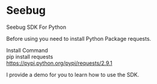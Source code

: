 # Seebug
Seebug SDK For Python

Before using you need to install Python Package requests.

Install Command</br>
pip install requests</br>
https://pypi.python.org/pypi/requests/2.9.1</br>

I provide a demo for you to learn how to use the SDK.
